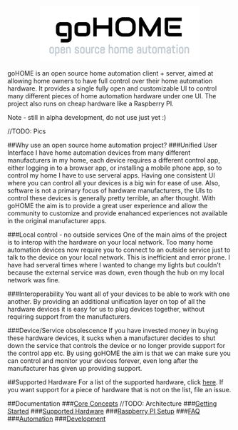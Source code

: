 <p align="center">
<img src="logo.png" />
</p>
goHOME is an open source home automation client + server, aimed at allowing home owners to have full control over their home automation hardware. It provides a single fully open and customizable UI to control many different pieces of home automation hardware under one UI. The project also runs on cheap hardware like a Raspberry PI.

Note - still in alpha development, do not use just yet :)

//TODO: Pics

##Why use an open source home automation project?
###Unified User Interface
I have home automation devices from many different manufacturers in my home, each device requires a different control app, either logging in to a browser app, or installing a mobile phone app, so to control my home I have to use serveral apps. Having one consistent UI where you can control all your devices is a big win for ease of use.  Also, software is not a primary focus of hardware manufacturers, the UIs to control these devices is generally pretty terrible, an after thought. With goHOME the aim is to provide a great user experience and allow the community to customize and provide enahanced experiences not available in the original manufacturer apps.

###Local control - no outside services
One of the main aims of the project is to interop with the hardware on your local network.  Too many home automation devices now require you to connect to an outside service just to talk to the device on your local network.  This is inefficient and error prone.  I have had serveral times where I wanted to change my lights but couldn't because the external service was down, even though the hub on my local network was fine.

###Interoperability
You want all of your devices to be able to work with one another.  By providing an additional unification layer on top of all the hardware devices it is easy for us to plug devices together, without requiring support from the manufacturers.

###Device/Service obsolescence
If you have invested money in buying these hardware devices, it sucks when a manufacturer decides to shut down the service that controls the device or no longer provide support for the control app etc.  By using goHOME the aim is that we can make sure you can control and monitor your devices forever, even long after the manufacturer has given up providing support. 

##Supported Hardware
For a list of the supported hardware, click <a href="docs/supported_hardware.md">here</a>.  If you want support for a piece of hardware that is not on the list, file an issue.

##Documentation
###[Core Concepts](docs/core_concepts.md)
//TODO: Architecture
###[Getting Started](docs/getting_started.md)
###[Supported Hardware](docs/supported_hardware.md)
###[Raspberry PI Setup](docs/raspberrypi_manual.md)
###[FAQ](docs/faq.md)
###[Automation](docs/automation.md)
###[Development](docs/development.md)
